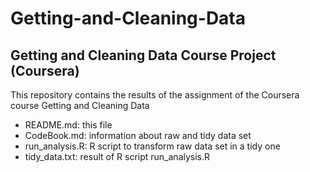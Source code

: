 # Getting-and-Cleaning-Data

## Getting and Cleaning Data Course Project (Coursera)

This repository contains the results of the assignment of the Coursera course Getting and Cleaning Data

* README.md: this file
* CodeBook.md: information about raw and tidy data set
* run_analysis.R: R script to transform raw data set in a tidy one
* tidy_data.txt: result of R script run_analysis.R
